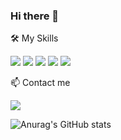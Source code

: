 ### Hi there 👋

🛠 My Skills
<p>
  <img src="https://img.shields.io/badge/java-puple?style=for-the-badge&logo=Java&logoColor=white">
  <img src="https://img.shields.io/badge/SpringBoot-green?style=for-the-badge&logo=Spring&logoColor=white">
  <img src="https://img.shields.io/badge/Kotlin-blue?style=for-the-badge&logo=Kotlin&logoColor=white">
  <img src="https://img.shields.io/badge/AWS-orange?style=for-the-badge&logo=AmazonAWS&logoColor=white">
  <img src="https://img.shields.io/badge/MySQL-orange?style=for-the-badge&logo=MySQL&logoColor=white">
</p>
  
📫 Contact me

<p>
  <a href="https://velog.io/@tunahg" target="_blank">
    <img src="https://img.shields.io/badge/Devlog-black?style=for-the-badge&logo=Storyblok&logoColor=white"/>
  </a>
</p>
  
![Anurag's GitHub stats](https://github-readme-stats.vercel.app/api?username=TunaHG&show_icons=true&theme=default)

<!--
**TunaHG/TunaHG** is a ✨ _special_ ✨ repository because its `README.md` (this file) appears on your GitHub profile.

Here are some ideas to get you started:

- 🔭 I’m currently working on ...
- 🌱 I’m currently learning ...
- 👯 I’m looking to collaborate on ...
- 🤔 I’m looking for help with ...
- 💬 Ask me about ...
- 📫 How to reach me: ...
- 😄 Pronouns: ...
- ⚡ Fun fact: ...
-->
